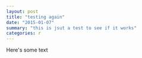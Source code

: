 ```yaml
---
layout: post
title: "testing again"
date: "2015-01-07"
summary: "this is jsut a test to see if it works"
categories: r
---
```


Here's some text
